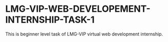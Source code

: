 # LMG-VIP-WEB-DEVELOPEMENT-INTERNSHIP-TASK-1
This is beginner level task of LMG-VIP virtual web development internship.
